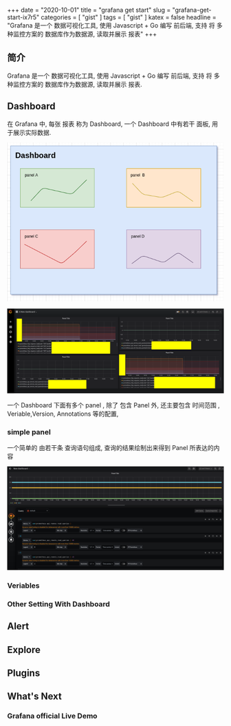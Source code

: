 +++
date = "2020-10-01"
title = "grafana get start"
slug = "grafana-get-start-ix7r5"
categories = [ "gist" ]
tags = [ "gist" ]
katex = false
headline = "Grafana 是一个  数据可视化工具,  使用 Javascript + Go 编写 前后端, 支持 将 多种监控方案的 数据库作为数据源, 读取并展示 报表"
+++


## 简介

Grafana 是一个  数据可视化工具,  使用 Javascript + Go 编写 前后端, 支持 将 多种监控方案的 数据库作为数据源, 读取并展示 报表.

## Dashboard

在 Grafana 中, 每张 报表 称为 Dashboard, 一个 Dashboard 中有若干 面板, 用于展示实际数据.

![](https://raw.githubusercontent.com/Kuri-su/KBlog/master/assets/grafana_1.png)

![](https://raw.githubusercontent.com/Kuri-su/KBlog/master/assets/grafana_2.png)

一个 Dashboard 下面有多个 panel , 除了 包含 Panel 外, 还主要包含 时间范围 , Veriable,Version, Annotations 等的配置, 

### simple panel 

一个简单的 由若干条 查询语句组成, 查询的结果绘制出来得到 Panel 所表达的内容

![](https://raw.githubusercontent.com/Kuri-su/KBlog/master/assets/grafana_3.png)

### Veriables

### Other Setting With Dashboard

## Alert

## Explore

## Plugins

## What's Next

### Grafana official Live Demo

